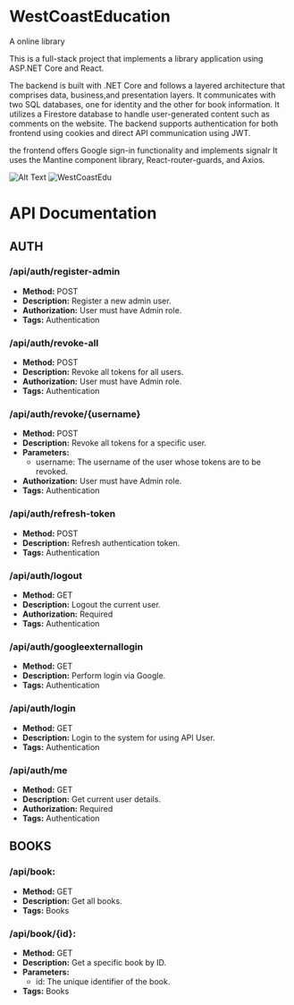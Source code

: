 # WestCoastEducation
A online library

This is a full-stack project that implements a library application using ASP.NET Core and React. 

The backend is built with .NET Core and follows a layered architecture that comprises data, business,and presentation layers.
It communicates with two SQL databases, one for identity and the other for book information. 
It utilizes a Firestore database to handle user-generated content such as comments on the website.
The backend supports authentication for both frontend using cookies and direct API communication using JWT.

the frontend offers Google sign-in functionality and implements signalr
It uses the Mantine component library, React-router-guards, and Axios.

![Alt Text](https://i.imgur.com/cDbhevV.gif)
![WestCoastEdu](https://github.com/JohnGrat/WestCoastEducation/assets/51702387/f17924d5-7a6c-44cf-acfb-410d04f3e3db)

# API Documentation

## AUTH

### /api/auth/register-admin
- **Method:** POST
- **Description:** Register a new admin user.
- **Authorization:** User must have Admin role.
- **Tags:** Authentication

### /api/auth/revoke-all
- **Method:** POST
- **Description:** Revoke all tokens for all users.
- **Authorization:** User must have Admin role.
- **Tags:** Authentication

### /api/auth/revoke/{username}
- **Method:** POST
- **Description:** Revoke all tokens for a specific user.
- **Parameters:**
    - username: The username of the user whose tokens are to be revoked.
- **Authorization:** User must have Admin role.
- **Tags:** Authentication

### /api/auth/refresh-token
- **Method:** POST
- **Description:** Refresh authentication token.
- **Tags:** Authentication

### /api/auth/logout
- **Method:** GET
- **Description:** Logout the current user.
- **Authorization:** Required
- **Tags:** Authentication

### /api/auth/googleexternallogin
- **Method:** GET
- **Description:** Perform login via Google.
- **Tags:** Authentication

### /api/auth/login
- **Method:** GET
- **Description:** Login to the system for using API User.
- **Tags:** Authentication

### /api/auth/me
- **Method:** GET
- **Description:** Get current user details.
- **Authorization:** Required
- **Tags:** Authentication

## BOOKS

### /api/book:
- **Method:** GET
- **Description:** Get all books.
- **Tags:** Books

### /api/book/{id}:
- **Method:** GET
- **Description:** Get a specific book by ID.
- **Parameters:**
    - id: The unique identifier of the book.
- **Tags:** Books

